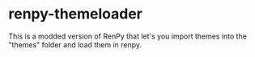 # renpy-themeloader
This is a modded version of RenPy that let's you import themes into the "themes" folder and load them in renpy.
